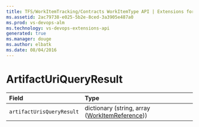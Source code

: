 ```yaml
---
title: TFS/WorkItemTracking/Contracts WorkItemType API | Extensions for Visual Studio Team Services
ms.assetid: 2ac79738-e025-5b2e-8ced-3a3905e487a0
ms.prod: vs-devops-alm
ms.technology: vs-devops-extensions-api
generated: true
ms.manager: douge
ms.author: elbatk
ms.date: 08/04/2016
---
```


# ArtifactUriQueryResult

| Field        | Type
| :----------- | :--------
| <code>artifactUrisQueryResult</code> | dictionary (string, array ([WorkItemReference](WorkItemReference.md)))